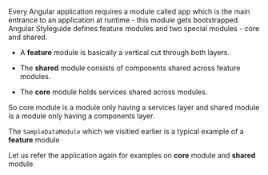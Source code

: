 Every Angular application requires a module called app which is the main entrance to an application at runtime - this module gets bootstrapped. Angular Styleguide defines feature modules and two special modules - core and shared.

* A **feature** module is basically a vertical cut through both layers.

* The **shared** module consists of components shared across feature modules.

* The **core** module holds services shared across modules.

So core module is a module only having a services layer and shared module is a module only having a components layer.

The `SampleDataModule` which we visitied earlier is a typical example of a **feature** module

Let us refer the application again for examples on **core** module and **shared** module.